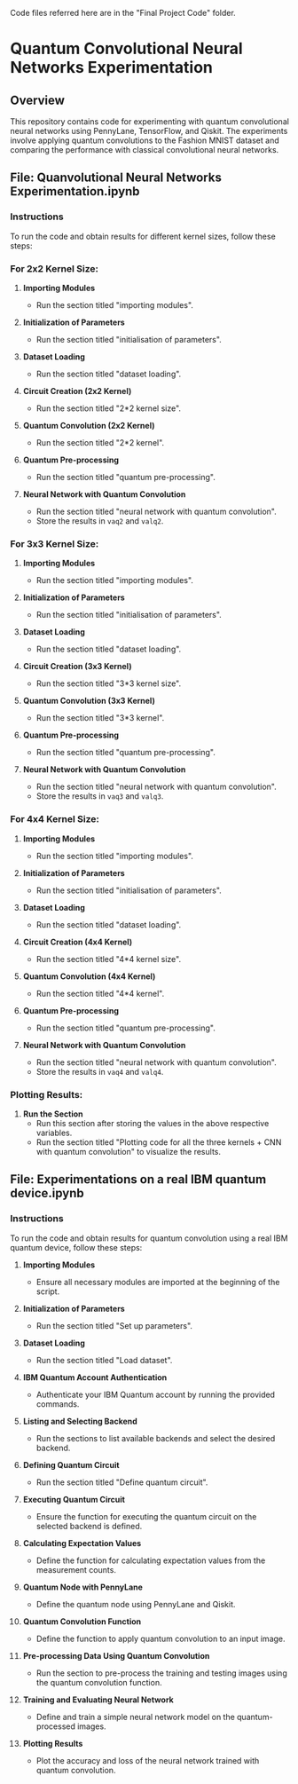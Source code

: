Code files referred here are in the "Final Project Code" folder.
 
# Quantum Convolutional Neural Networks Experimentation

## Overview
This repository contains code for experimenting with quantum convolutional neural networks using PennyLane, TensorFlow, and Qiskit. The experiments involve applying quantum convolutions to the Fashion MNIST dataset and comparing the performance with classical convolutional neural networks.

## File: Quanvolutional Neural Networks Experimentation.ipynb

### Instructions

To run the code and obtain results for different kernel sizes, follow these steps:

### For 2x2 Kernel Size:
1. **Importing Modules**
   - Run the section titled "importing modules".

2. **Initialization of Parameters**
   - Run the section titled "initialisation of parameters".

3. **Dataset Loading**
   - Run the section titled "dataset loading".

4. **Circuit Creation (2x2 Kernel)**
   - Run the section titled "2*2 kernel size".

5. **Quantum Convolution (2x2 Kernel)**
   - Run the section titled "2*2 kernel".

6. **Quantum Pre-processing**
   - Run the section titled "quantum pre-processing".

7. **Neural Network with Quantum Convolution**
   - Run the section titled "neural network with quantum convolution".
   - Store the results in `vaq2` and `valq2`.

### For 3x3 Kernel Size:
1. **Importing Modules**
   - Run the section titled "importing modules".

2. **Initialization of Parameters**
   - Run the section titled "initialisation of parameters".

3. **Dataset Loading**
   - Run the section titled "dataset loading".

4. **Circuit Creation (3x3 Kernel)**
   - Run the section titled "3*3 kernel size".

5. **Quantum Convolution (3x3 Kernel)**
   - Run the section titled "3*3 kernel".

6. **Quantum Pre-processing**
   - Run the section titled "quantum pre-processing".

7. **Neural Network with Quantum Convolution**
   - Run the section titled "neural network with quantum convolution".
   - Store the results in `vaq3` and `valq3`.

### For 4x4 Kernel Size:
1. **Importing Modules**
   - Run the section titled "importing modules".

2. **Initialization of Parameters**
   - Run the section titled "initialisation of parameters".

3. **Dataset Loading**
   - Run the section titled "dataset loading".

4. **Circuit Creation (4x4 Kernel)**
   - Run the section titled "4*4 kernel size".

5. **Quantum Convolution (4x4 Kernel)**
   - Run the section titled "4*4 kernel".

6. **Quantum Pre-processing**
   - Run the section titled "quantum pre-processing".

7. **Neural Network with Quantum Convolution**
   - Run the section titled "neural network with quantum convolution".
   - Store the results in `vaq4` and `valq4`.


### Plotting Results:
1. **Run the Section**
   - Run this section after storing the values in the above respective variables.
   - Run the section titled "Plotting code for all the three kernels + CNN with quantum convolution" to visualize the results.

## File: Experimentations on a real IBM quantum device.ipynb

### Instructions

To run the code and obtain results for quantum convolution using a real IBM quantum device, follow these steps:

1. **Importing Modules**
   - Ensure all necessary modules are imported at the beginning of the script.

2. **Initialization of Parameters**
   - Run the section titled "Set up parameters".

3. **Dataset Loading**
   - Run the section titled "Load dataset".

4. **IBM Quantum Account Authentication**
   - Authenticate your IBM Quantum account by running the provided commands.

5. **Listing and Selecting Backend**
   - Run the sections to list available backends and select the desired backend.

6. **Defining Quantum Circuit**
   - Run the section titled "Define quantum circuit".

7. **Executing Quantum Circuit**
   - Ensure the function for executing the quantum circuit on the selected backend is defined.

8. **Calculating Expectation Values**
   - Define the function for calculating expectation values from the measurement counts.

9. **Quantum Node with PennyLane**
   - Define the quantum node using PennyLane and Qiskit.

10. **Quantum Convolution Function**
    - Define the function to apply quantum convolution to an input image.

11. **Pre-processing Data Using Quantum Convolution**
    - Run the section to pre-process the training and testing images using the quantum convolution function.

12. **Training and Evaluating Neural Network**
    - Define and train a simple neural network model on the quantum-processed images.

13. **Plotting Results**
    - Plot the accuracy and loss of the neural network trained with quantum convolution.

